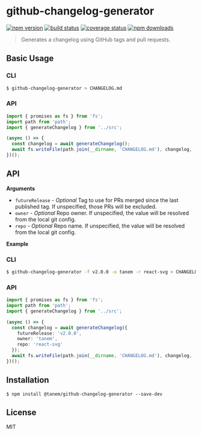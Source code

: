 # github-changelog-generator

[![npm version](https://img.shields.io/npm/v/@tanem/github-changelog-generator.svg?style=flat-square)](https://www.npmjs.com/package/@tanem/github-changelog-generator)
[![build status](https://img.shields.io/travis/tanem/github-changelog-generator/master.svg?style=flat-square)](https://travis-ci.org/tanem/github-changelog-generator)
[![coverage status](https://img.shields.io/codecov/c/github/tanem/github-changelog-generator.svg?style=flat-square)](https://codecov.io/gh/tanem/github-changelog-generator)
[![npm downloads](https://img.shields.io/npm/dm/@tanem/github-changelog-generator.svg?style=flat-square)](https://www.npmjs.com/package/@tanem/github-changelog-generator)

> Generates a changelog using GitHub tags and pull requests.

## Basic Usage

### CLI

```sh
$ github-changelog-generator > CHANGELOG.md
```

### API

```ts
import { promises as fs } from 'fs';
import path from 'path';
import { generateChangelog } from '../src';

(async () => {
  const changelog = await generateChangelog();
  await fs.writeFile(path.join(__dirname, 'CHANGELOG.md'), changelog, 'utf-8');
})();
```

## API

**Arguments**

- `futureRelease` - _Optional_ Tag to use for PRs merged since the last published tag. If unspecified, those PRs will be excluded.
- `owner` - _Optional_ Repo owner. If unspecified, the value will be resolved from the local git config.
- `repo` - _Optional_ Repo name. If unspecified, the value will be resolved from the local git config.

**Example**

### CLI

```sh
$ github-changelog-generator -f v2.0.0 -o tanem -r react-svg > CHANGELOG.md
```

### API

```ts
import { promises as fs } from 'fs';
import path from 'path';
import { generateChangelog } from '../src';

(async () => {
  const changelog = await generateChangelog({
    futureRelease: 'v2.0.0',
    owner: 'tanem',
    repo: 'react-svg'
  });
  await fs.writeFile(path.join(__dirname, 'CHANGELOG.md'), changelog, 'utf-8');
})();
```

## Installation

```
$ npm install @tanem/github-changelog-generator --save-dev
```

## License

MIT

